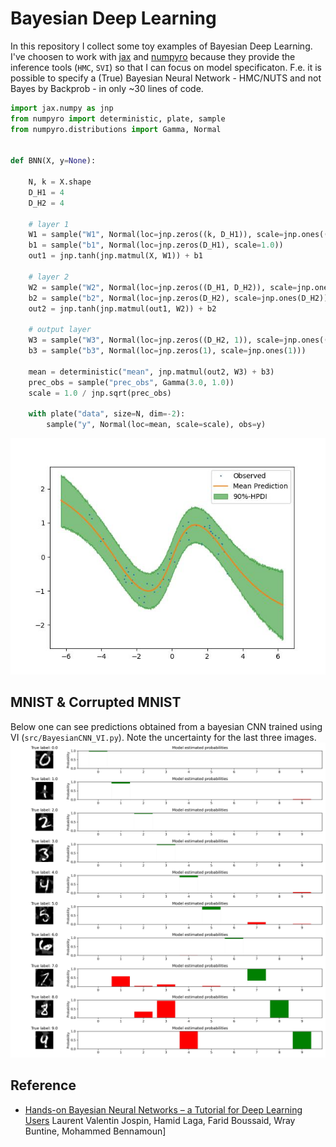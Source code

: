 # Bayesian Deep Learning

In this repository I collect some toy examples of Bayesian Deep Learning.
I've choosen to work with [jax](https://github.com/google/jax) and [numpyro](https://github.com/pyro-ppl/numpyro) because they provide the inference tools (`HMC`, `SVI`) so that I can focus on model specificaton. F.e. it is possible to specify a (True) Bayesian Neural Network - HMC/NUTS and not Bayes by Backprob - in only ~30 lines of code.

```python
import jax.numpy as jnp
from numpyro import deterministic, plate, sample
from numpyro.distributions import Gamma, Normal


def BNN(X, y=None):

    N, k = X.shape
    D_H1 = 4
    D_H2 = 4

    # layer 1
    W1 = sample("W1", Normal(loc=jnp.zeros((k, D_H1)), scale=jnp.ones((k, D_H1))))
    b1 = sample("b1", Normal(loc=jnp.zeros(D_H1), scale=1.0))
    out1 = jnp.tanh(jnp.matmul(X, W1)) + b1

    # layer 2
    W2 = sample("W2", Normal(loc=jnp.zeros((D_H1, D_H2)), scale=jnp.ones((D_H1, D_H2))))
    b2 = sample("b2", Normal(loc=jnp.zeros(D_H2), scale=jnp.ones(D_H2)))
    out2 = jnp.tanh(jnp.matmul(out1, W2)) + b2

    # output layer
    W3 = sample("W3", Normal(loc=jnp.zeros((D_H2, 1)), scale=jnp.ones((D_H2, 1))))
    b3 = sample("b3", Normal(loc=jnp.zeros(1), scale=jnp.ones(1)))

    mean = deterministic("mean", jnp.matmul(out2, W3) + b3)
    prec_obs = sample("prec_obs", Gamma(3.0, 1.0))
    scale = 1.0 / jnp.sqrt(prec_obs)

    with plate("data", size=N, dim=-2):
        sample("y", Normal(loc=mean, scale=scale), obs=y)
```

![Bayesian Neural Net](./plots/BayesianDNN_2021_12_28_13_07.jpg)

## MNIST & Corrupted MNIST

Below one can see predictions obtained from a bayesian CNN trained using VI (```src/BayesianCNN_VI.py```).
Note the uncertainty for the last three images.
![MNIST](./plots/MNIST.jpg)

## Reference

- [Hands-on Bayesian Neural Networks – a Tutorial
for Deep Learning Users](https://arxiv.org/pdf/2007.06823.pdf) Laurent Valentin Jospin, Hamid Laga, Farid Boussaid, Wray Buntine, Mohammed Bennamoun]
